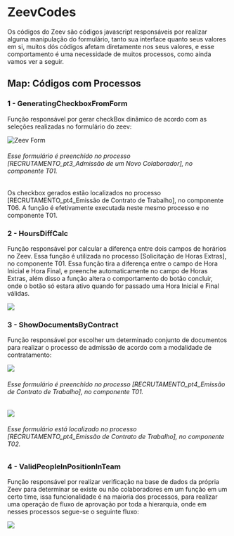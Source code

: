 <h1> ZeevCodes </h1>

<p text-align="justify"> Os códigos do Zeev são códigos javascript responsáveis por realizar alguma manipulação do formulário, tanto sua interface quanto seus valores em si, muitos dós códigos afetam diretamente nos seus valores, e esse comportamento é uma necessidade de muitos processos, como ainda vamos ver a seguir. </p>

<h2>Map: Códigos com Processos</h2>
<h3>1 - GeneratingCheckboxFromForm</h3>

<p>Função responsável por gerar checkBox dinâmico de acordo com as seleções realizadas no formulário do zeev:</p>
<img src="https://github.com/XxthyagoronaldxX/ZeevCodes/assets/16446463/fe0c1910-9ec8-4317-a526-ffcdebad4fa1" alt="Zeev Form" />
<h6>Esse formulário é preenchido no processo [RECRUTAMENTO_pt3_Admissão de um Novo Colaborador], no componente T01.</h6>
<p>Os checkbox gerados estão localizados no processo [RECRUTAMENTO_pt4_Emissão de Contrato de Trabalho], no componente T06. A função é
efetivamente executada neste mesmo processo e no componente T01.</p>

<h3>2 - HoursDiffCalc</h3>

<p>Função responsável por calcular a diferença entre dois campos de horários no Zeev. Essa função é utilizada no processo [Solicitação de Horas Extras],
no componente T01. Essa função tira a diferença entre o campo de Hora Inicial e Hora Final, e preenche automaticamente no campo de Horas Extras, além disso
a função altera o comportamento do botão concluir, onde o botão só estara ativo quando for passado uma Hora Inicial e Final válidas.</p>
<img src="https://github.com/XxthyagoronaldxX/ZeevCodes/assets/16446463/79f691b8-951b-4793-a23f-9fa69ca0447a"/>

<h3>3 - ShowDocumentsByContract</h3>

<p>Função responsável por escolher um determinado conjunto de documentos para realizar o processo de admissão de acordo com a modalidade de contratamento:</p>
<img src="https://github.com/XxthyagoronaldxX/ZeevCodes/assets/16446463/6c199fe6-b278-4752-8664-e7829435a948"/>
<h6>Esse formulário é preenchido no processo [RECRUTAMENTO_pt4_Emissão de Contrato de Trabalho], no componente T01.</h6>
<img src="https://github.com/XxthyagoronaldxX/ZeevCodes/assets/16446463/6d6c86cf-a633-4bac-981b-6cf536b661cb"/>
<h6>Esse formulário está localizado no processo [RECRUTAMENTO_pt4_Emissão de Contrato de Trabalho], no componente T02.</h6>

<h3>4 - ValidPeopleInPositionInTeam</h3>

<p>Função responsável por realizar verificação na base de dados da própria Zeev para determinar se existe ou não colaboradores em um função em um certo time, issa funcionalidade
 é na maioria dos processos, para realizar uma operação de fluxo de aprovação por toda a hierarquia, onde em nesses processos segue-se o seguinte fluxo:</p>
<img src="https://github.com/XxthyagoronaldxX/ZeevCodes/assets/16446463/4e8ee5ce-12bd-4364-9245-8cc6bdd68bda"/>
